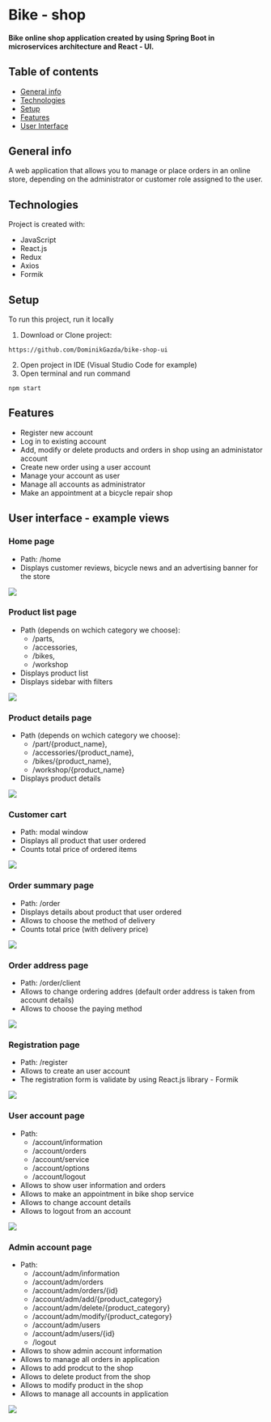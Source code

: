 # Bike - shop 
#### Bike online shop application created by using Spring Boot in microservices architecture and React - UI. 
## Table of contents
* [General info](#general-info)
* [Technologies](#technologies)
* [Setup](#setup)
* [Features](#Features)
* [User Interface](#user-interface---example-views)

## General info
A web application that allows you to manage or place orders in an online store, depending on the administrator or customer role assigned to the user.

## Technologies
Project is created with:
* JavaScript
* React.js
* Redux
* Axios
* Formik

## Setup
To run this project, run it locally

1. Download or Clone project:
```
https://github.com/DominikGazda/bike-shop-ui
```
2. Open project in IDE (Visual Studio Code for example)
3. Open terminal and run command
```
npm start
```
## Features
* Register new account
* Log in to existing account
* Add, modify or delete products and orders in shop using an administator account
* Create new order using a user account
* Manage your account as user
* Manage all accounts as administrator
* Make an appointment at a bicycle repair shop

## User interface - example views
### Home page
* Path: /home
* Displays customer reviews, bicycle news and an advertising banner for the store
<img src = "https://github.com/DominikGazda/bike-shop-ui/blob/develop/images/home.png" />

### Product list page
* Path (depends on wchich category we choose): 
    - /parts,
    - /accessories,
    - /bikes,
    - /workshop 
* Displays product list
* Displays sidebar with filters
<img src = "https://github.com/DominikGazda/bike-shop-ui/blob/develop/images/parts.png" />

### Product details page
* Path (depends on wchich category we choose): 
    - /part/{product_name}, 
    - /accessories/{product_name},
    - /bikes/{product_name}, 
    - /workshop/{product_name} 
* Displays product details
<img src = "https://github.com/DominikGazda/bike-shop-ui/blob/develop/images/details.png" />

### Customer cart
* Path: modal window
* Displays all product that user ordered
* Counts total price of ordered items
<img src = "https://github.com/DominikGazda/bike-shop-ui/blob/develop/images/cart.png" />

### Order summary page
* Path: /order
* Displays details about product that user ordered
* Allows to choose the method of delivery
* Counts total price (with delivery price)
<img src = "https://github.com/DominikGazda/bike-shop-ui/blob/develop/images/order-summary.png" />

### Order address page
* Path: /order/client
* Allows to change ordering addres (default order address is taken from account details)
* Allows to choose the paying method
<img src = "https://github.com/DominikGazda/bike-shop-ui/blob/develop/images/order-details.png" />

### Registration page
* Path: /register
* Allows to create an user account
* The registration form is validate by using React.js library - Formik
<img src = "https://github.com/DominikGazda/bike-shop-ui/blob/develop/images/registration.png" />

### User account page
* Path: 
    - /account/information
    - /account/orders
    - /account/service
    - /account/options
    - /account/logout
* Allows to show user information and orders
* Allows to make an appointment in bike shop service
* Allows to change account details
* Allows to logout from an account
<img src = "https://github.com/DominikGazda/bike-shop-ui/blob/develop/images/user.png" />

### Admin account page
* Path: 
    - /account/adm/information
    - /account/adm/orders
    - /account/adm/orders/{id}
    - /account/adm/add/{product_category}
    - /account/adm/delete/{product_category}
    - /account/adm/modify/{product_category}
    - /account/adm/users
    - /account/adm/users/{id}
    - /logout
* Allows to show admin account information
* Allows to manage all orders in application
* Allows to add prodcut to the shop
* Allows to delete product from the shop
* Allows to modify product in the shop
* Allows to manage all accounts in application
<img src = "https://github.com/DominikGazda/bike-shop-ui/blob/develop/images/admin.png" />

